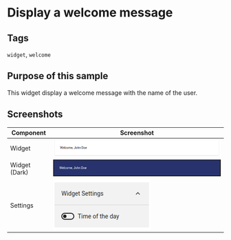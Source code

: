 # Display a welcome message

## Tags
`widget`, `welcome` 


## Purpose of this sample
This widget display a welcome message with the name of the user.

## Screenshots
| Component     | Screenshot                                                                    |
| ------------- | ----------------------------------------------------------------------------- |
| Widget        | ![Content](./screenshots/welcome_content.png)                                 |
| Widget (Dark) | ![Content Dark](./screenshots/welcome_content-dark.png)                       |
| Settings      | ![Settings](./screenshots/welcome_widget-settings.png) |